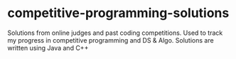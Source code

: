 # competitive-programming-solutions
Solutions from online judges and past coding competitions. Used to track my progress in competitive programming and DS & Algo. Solutions are written using Java and C++
